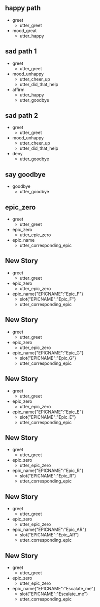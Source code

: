 ## happy path
* greet
  - utter_greet
* mood_great
  - utter_happy

## sad path 1
* greet
  - utter_greet
* mood_unhappy
  - utter_cheer_up
  - utter_did_that_help
* affirm
  - utter_happy
  - utter_goodbye

## sad path 2
* greet
  - utter_greet
* mood_unhappy
  - utter_cheer_up
  - utter_did_that_help
* deny
  - utter_goodbye

## say goodbye
* goodbye
  - utter_goodbye

## epic_zero
* greet
  - utter_greet
* epic_zero
  - utter_epic_zero
* epic_name
    - utter_corresponding_epic

## New Story

* greet
    - utter_greet
* epic_zero
  - utter_epic_zero
* epic_name{"EPICNAME":"Epic_F"}
    - slot{"EPICNAME":"Epic_F"}
    - utter_corresponding_epic

## New Story

* greet
    - utter_greet
* epic_zero 
  - utter_epic_zero
* epic_name{"EPICNAME":"Epic_G"}
    - slot{"EPICNAME":"Epic_G"}
    - utter_corresponding_epic

## New Story

* greet
    - utter_greet
* epic_zero 
  - utter_epic_zero
* epic_name{"EPICNAME":"Epic_E"}
    - slot{"EPICNAME":"Epic_E"}
    - utter_corresponding_epic

## New Story

* greet
    - utter_greet
* epic_zero 
  - utter_epic_zero
* epic_name{"EPICNAME":"Epic_R"}
    - slot{"EPICNAME":"Epic_R"}
    - utter_corresponding_epic

## New Story

* greet
    - utter_greet
* epic_zero 
  - utter_epic_zero
* epic_name{"EPICNAME":"Epic_AR"}
    - slot{"EPICNAME":"Epic_AR"}
    - utter_corresponding_epic

## New Story

* greet
    - utter_greet
* epic_zero 
  - utter_epic_zero
* epic_name{"EPICNAME":"Escalate_me"}
    - slot{"EPICNAME":"Escalate_me"}
    - utter_corresponding_epic